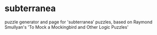 # subterranea
puzzle generator and page for 'subterranea' puzzles, based on Raymond Smullyan's 'To Mock a Mockingbird and Other Logic Puzzles'
